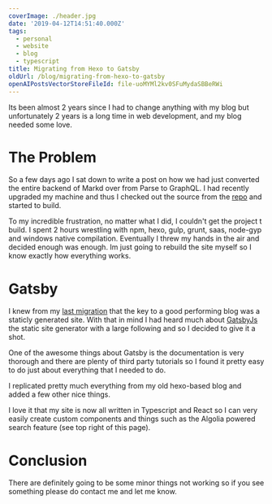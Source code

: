```yaml
---
coverImage: ./header.jpg
date: '2019-04-12T14:51:40.000Z'
tags:
  - personal
  - website
  - blog
  - typescript
title: Migrating from Hexo to Gatsby
oldUrl: /blog/migrating-from-hexo-to-gatsby
openAIPostsVectorStoreFileId: file-uoMYMl2kv0SFuMydaSBBeRWi
---
```


Its been almost 2 years since I had to change anything with my blog but unfortunately 2 years is a long time in web development, and my blog needed some love.

<!-- more -->

# The Problem

So a few days ago I sat down to write a post on how we had just converted the entire backend of Markd over from Parse to GraphQL. I had recently upgraded my machine and thus I checked out the source from the [repo](https://github.com/mikecann/mikecann.co.uk) and started to build.

To my incredible frustration, no matter what I did, I couldn't get the project t build. I spent 2 hours wrestling with npm, hexo, gulp, grunt, saas, node-gyp and windows native compilation. Eventually I threw my hands in the air and decided enough was enough. Im just going to rebuild the site myself so I know exactly how everything works.

# Gatsby

I knew from my [last migration](http://mikecann.co.uk/blog/the-static-blog) that the key to a good performing blog was a staticly generated site. With that in mind I had heard much about [GatsbyJs](https://www.gatsbyjs.org/) the static site generator with a large following and so I decided to give it a shot.

One of the awesome things about Gatsby is the documentation is very thorough and there are plenty of third party tutorials so I found it pretty easy to do just about everything that I needed to do. 

I replicated pretty much everything from my old hexo-based blog and added a few other nice things.

I love it that my site is now all written in Typescript and React so I can very easily create custom components and things such as the Algolia powered search feature (see top right of this page).

# Conclusion

There are definitely going to be some minor things not working so if you see something please do contact me and let me know.

